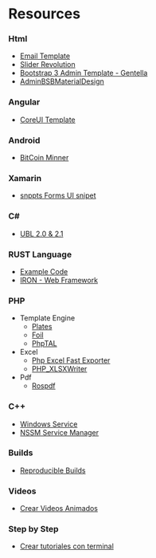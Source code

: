 # Resources

### Html
- [Email Template](https://github.com/kowalskidev/email-template)
- [Slider Revolution](https://github.com/marsanla/SliderRevolution)
- [Bootstrap 3 Admin Template - Gentella](https://github.com/puikinsh/gentelella)
- [AdminBSBMaterialDesign](https://github.com/gurayyarar/AdminBSBMaterialDesign)  

### Angular
- [CoreUI Template](https://github.com/mrholek/CoreUI-Angular)

### Android
- [BitCoin Minner](https://github.com/bluemurder/bminer)

### Xamarin
- [snppts Forms UI snipet](http://snppts.io)

### C#
- [UBL 2.0 & 2.1](https://github.com/UblSharp/UblSharp)

### RUST Language
- [Example Code](https://rustbyexample.com/)
- [IRON - Web Framework](https://github.com/iron/iron)

### PHP
+ Template Engine
  - [Plates](https://github.com/thephpleague/plates)
  - [Foil](https://github.com/FoilPHP/Foil)
  - [PhpTAL](https://github.com/phptal/PHPTAL)
+ Excel
  - [Php Excel Fast Exporter](https://github.com/Slamdunk/php-excel)
  - [PHP_XLSXWriter](https://github.com/mk-j/PHP_XLSXWriter)
+ Pdf
  - [Rospdf](https://github.com/rospdf/pdf-php)
### C++
- [Windows Service](https://github.com/harikvpy/winservice)
- [NSSM Service Manager](https://github.com/kirillkovalenko/nssm)

### Builds
- [Reproducible Builds](https://reproducible-builds.org/tools/)

### Videos
- [Crear Videos Animados](http://bienpensado.com/12-herramientas-para-crear-videos-animados/)

### Step by Step 
- [Crear tutoriales con terminal](https://www.katacoda.com)
